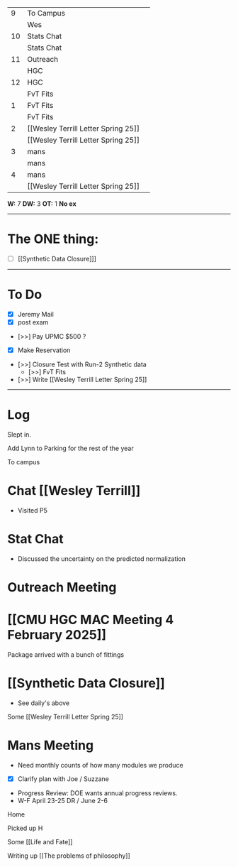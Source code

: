 
|     |                                      |     |
| --- | ------------------------------------ | --- |
| 9   | To Campus                            |     |
|     | Wes                                  |     |
| 10  | Stats Chat                           |     |
|     | Stats Chat                           |     |
| 11  | Outreach                             |     |
|     | HGC                                  |     |
| 12  | HGC                                  |     |
|     | FvT Fits                             |     |
| 1   | FvT Fits                             |     |
|     | FvT Fits                             |     |
| 2   | [[Wesley Terrill Letter Spring 25]]  |     |
|     | [[Wesley Terrill Letter Spring 25]]  |     |
| 3   | mans                                 |     |
|     | mans                                 |     |
| 4   | mans                                 |     |
|     |  [[Wesley Terrill Letter Spring 25]] |     |

**W:** 7 
**DW:** 3
**OT:** 1
**No ex**

---
# The ONE thing: 
- [ ] [[Synthetic Data Closure]]]

---
# To Do

- [x] Jeremy Mail
- [x] post exam
- [>>] Pay UPMC $500 ? 
- [x] Make Reservation
- [>>] Closure Test with Run-2 Synthetic data
	- [>>] FvT Fits
- [>>] Write [[Wesley Terrill Letter Spring 25]]

---

# Log

Slept in. 

Add Lynn to Parking for the rest of the year

To campus

# Chat [[Wesley Terrill]]
- Visited P5

# Stat Chat
- Discussed the uncertainty on the predicted normalization

# Outreach Meeting


# [[CMU HGC MAC Meeting 4 February 2025]]


Package arrived with a bunch of fittings


# [[Synthetic Data Closure]]
- See daily's above


Some [[Wesley Terrill Letter Spring 25]]


# Mans Meeting
- Need monthly counts of how many modules we produce
- [x] Clarify plan with Joe / Suzzane 
- Progress Review: DOE wants annual progress reviews. 
- W-F April 23-25 DR / June 2-6 

Home

Picked up H 

Some [[Life and Fate]]

Writing up [[The problems of philosophy]]


